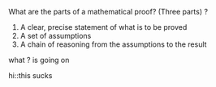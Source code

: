 What are the parts of a mathematical proof? (Three parts)
?
1. A clear, precise statement of what is to be proved
2. A set of assumptions
3. A chain of reasoning from the assumptions to the result



what
?
is going on

hi::this sucks